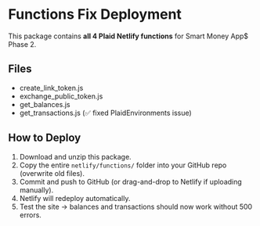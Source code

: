 # Functions Fix Deployment

This package contains **all 4 Plaid Netlify functions** for Smart Money App$ Phase 2.

## Files
- create_link_token.js
- exchange_public_token.js
- get_balances.js
- get_transactions.js (✅ fixed PlaidEnvironments issue)

## How to Deploy
1. Download and unzip this package.
2. Copy the entire `netlify/functions/` folder into your GitHub repo (overwrite old files).
3. Commit and push to GitHub (or drag-and-drop to Netlify if uploading manually).
4. Netlify will redeploy automatically.
5. Test the site → balances and transactions should now work without 500 errors.